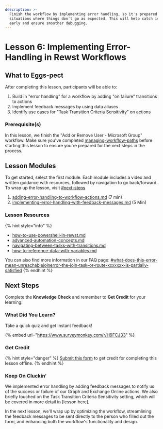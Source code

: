 ```yaml
---
description: >-
  Finish the workflow by implementing error handling, so it's prepared for
  situations where things don’t go as expected. This will help catch issues
  early and ensure smoother debugging.
---
```


# Lesson 6: Implementing Error-Handling in Rewst Workflows

## What to Eggs-pect

After completing this lesson, participants will be able to:

1. Build in "error handling" for a workflow by adding "on failure" transitions to actions
2. Implement feedback messages by using data aliases
3. Identify use cases for "Task Transition Criteria Sensitivity" on actions

### **Prerequisite(s)**

In this lesson, we finish the "Add or Remove User - Microsoft Group" workflow. Make sure you've completed [managing-workflow-paths](../managing-workflow-paths/ "mention") before starting this lesson to ensure you're prepared for the next steps in the process.

## Lesson Modules

To get started, select the first module. Each module includes a video and written guidance with resources, followed by navigation to go back/forward. To wrap up the lesson, visit [#next-steps](./#next-steps "mention")

1. [adding-error-handling-to-workflow-actions.md](adding-error-handling-to-workflow-actions.md "mention") (7 min)
2. [implementing-error-handling-with-feedback-messages.md](implementing-error-handling-with-feedback-messages.md "mention") (5 Min)

### Lesson Resources

{% hint style="info" %}
* [how-to-use-powershell-in-rewst.md](../../electives/how-to-use-powershell-in-rewst.md "mention")
* [advanced-automation-concepts.md](../../clean-automation/advanced-automation-concepts.md "mention")
* [navigating-between-tasks-with-transitions.md](../../../documentation/workflows/configuring-your-workflow-tasks/navigating-between-tasks-with-transitions.md "mention")
* [how-to-reference-data-with-variables.md](../../electives/how-to-reference-data-with-variables.md "mention")

You can also find more information in our FAQ page: [#what-does-this-error-mean-unreachablejoinerror-the-join-task-or-route-xxxxxxx-is-partially-satisfied](../../../faqs/frequently-asked-questions.md#what-does-this-error-mean-unreachablejoinerror-the-join-task-or-route-xxxxxxx-is-partially-satisfied "mention")
{% endhint %}

## Next Steps

Complete the **Knowledge Check** and remember to **Get Credit** for your learning.&#x20;

### What Did You Learn?

Take a quick quiz and get instant feedback!

{% embed url="https://www.surveymonkey.com/r/H9FCJ33" %}

### Get Credit

{% hint style="danger" %}
[Submit this form](https://app.rewst.io/form/019229ec-7ff0-72ab-b470-3c1e59120733) to get credit for completing this lesson offline.
{% endhint %}

### Keep On Cluckin'

We implemented error handling by adding feedback messages to notify us of the success or failure of our Graph and Exchange Online actions. We also briefly touched on the Task Transition Criteria Sensitivity setting, which will be covered in more detail in \[lesson here].

In the next lesson, we'll wrap up by optimizing the workflow, streamlining the feedback messages to be sent directly to the person who filled out the form, and enhancing both the workflow's functionality and design.

